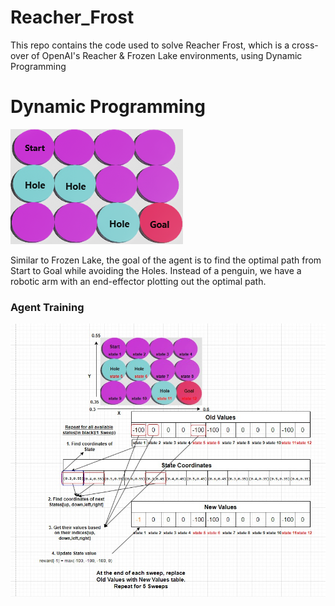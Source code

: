 # Reacher_Frost
This repo contains the code used to solve Reacher Frost, which is a cross-over of OpenAI's Reacher & Frozen Lake environments, using Dynamic Programming

# Dynamic Programming
![alt text](https://github.com/kwquan/Reacher_Frost/blob/main/reacher_states.png)

Similar to Frozen Lake, the goal of the agent is to find the optimal path from Start to Goal while avoiding the Holes.
Instead of a penguin, we have a robotic arm with an end-effector plotting out the optimal path.

### Agent Training
![alt text](https://github.com/kwquan/Reacher_Frost/blob/main/reacher_update.jpg)
